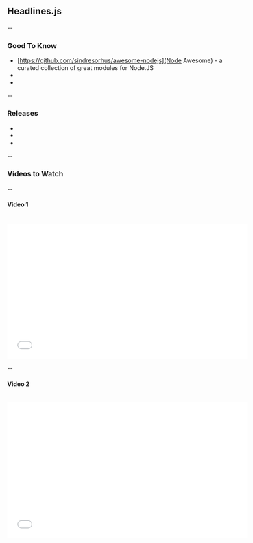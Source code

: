 ## Headlines.js

--

### Good To Know

- [https://github.com/sindresorhus/awesome-nodejs](Node Awesome) - a curated collection of great modules for Node.JS
- []()
- []()

--

### Releases

- []()
- []()
- []()

--

### Videos to Watch

--

#### Video 1

<br />

 <iframe width="560" height="315" src="//www.youtube.com/embed/FyrP0S9rUPg" frameborder="0" allowfullscreen></iframe>

--

#### Video 2

<br />

 <iframe width="560" height="315" src="//www.youtube.com/embed/FyrP0S9rUPg" frameborder="0" allowfullscreen></iframe>
